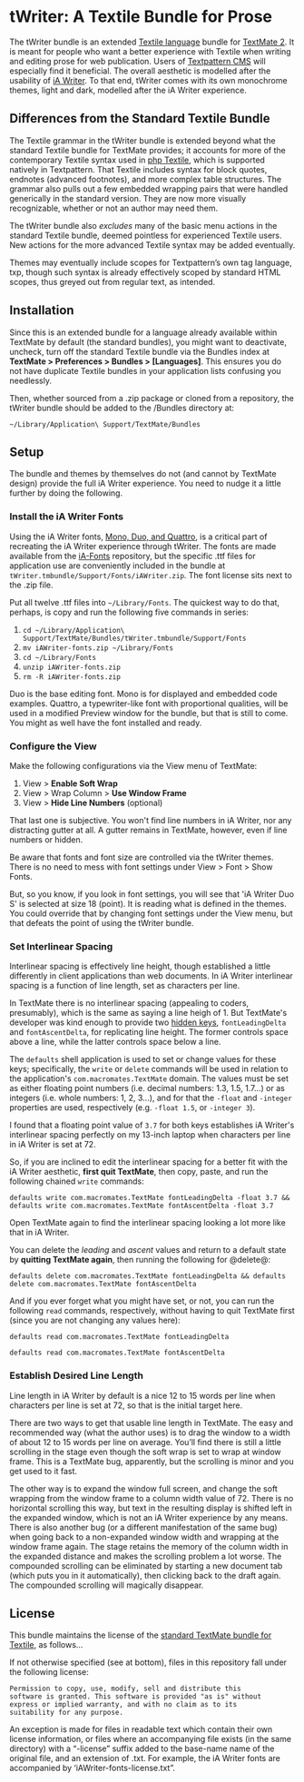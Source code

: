 # tWriter: A Textile Bundle for Prose

The tWriter bundle is an extended [Textile language](https://github.com/textile) bundle for [TextMate 2](https://macromates.com/). It is meant for people who want a better experience with Textile when writing and editing prose for web publication. Users of [Textpattern CMS](https://textpattern.com) will especially find it beneficial. The overall aesthetic is modelled after the usability of [iA Writer](https://ia.net/writer). To that end, tWriter comes with its own monochrome themes, light and dark, modelled after the iA Writer experience.

## Differences from the Standard Textile Bundle

The Textile grammar in the tWriter bundle is extended beyond what the standard Textile bundle for TextMate provides; it accounts for more of the contemporary Textile syntax used in [php Textile](https://github.com/textile/php-textile), which is supported natively in Textpattern. That Textile includes syntax for block quotes, endnotes (advanced footnotes), and more complex table structures. The grammar also pulls out a few embedded wrapping pairs that were handled generically in the standard version. They are now more visually recognizable, whether or not an author may need them.

The tWriter bundle also *excludes* many of the basic menu actions in the standard Textile bundle, deemed pointless for experienced Textile users. New actions for the more advanced Textile syntax may be added eventually.

Themes may eventually include scopes for Textpattern’s own tag language, txp, though such syntax is already effectively scoped by standard HTML scopes, thus greyed out from regular text, as intended.

## Installation

Since this is an extended bundle for a language already available within TextMate by default (the standard bundles), you might want to deactivate, uncheck, turn off the standard Textile bundle via the Bundles index at **TextMate > Preferences > Bundles > [Languages]**. This ensures you do not have duplicate Textile bundles in your application lists confusing you needlessly.

Then, whether sourced from a .zip package or cloned from a repository,  the tWriter bundle should be added to the /Bundles directory at:

```
~/Library/Application\ Support/TextMate/Bundles
``` 

## Setup

The bundle and themes by themselves do not (and cannot by TextMate design) provide the full iA Writer experience. You need to nudge it a little further by doing the following.

### Install the iA Writer Fonts

Using the iA Writer fonts, [Mono, Duo, and Quattro](https://ia.net/writer/blog/a-typographic-christmas), is a critical part of recreating the iA Writer experience through tWriter. The fonts are made available from the [iA-Fonts](https://github.com/iaolo/iA-Fonts) repository, but the specific .ttf files for application use are conveniently included in the bundle at `tWriter.tmbundle/Support/Fonts/iAWriter.zip`. The font license sits next to the .zip file.

Put all twelve .ttf files into `~/Library/Fonts`. The quickest way to do that, perhaps, is copy and run the following five commands in series:

1. `cd ~/Library/Application\ Support/TextMate/Bundles/tWriter.tmbundle/Support/Fonts`
2. `mv iAWriter-fonts.zip ~/Library/Fonts`
3. `cd ~/Library/Fonts`
3. `unzip iAWriter-fonts.zip`
4. `rm -R iAWriter-fonts.zip`

Duo is the base editing font. Mono is for displayed and embedded code examples. Quattro, a typewriter-like font with proportional qualities, will be used in a modified Preview window for the bundle, but that is still to come. You might as well have the font installed and ready. 

### Configure the View

Make the following configurations via the View menu of TextMate:

1. View > **Enable Soft Wrap**
2. View > Wrap Column > **Use Window Frame**
3. View > **Hide Line Numbers** (optional)

That last one is subjective. You won't find line numbers in iA Writer, nor any distracting gutter at all. A gutter remains in TextMate, however, even if line numbers or hidden.

Be aware that fonts and font size are controlled via the tWriter themes. There is no need to mess with font settings under View > Font > Show Fonts.

But, so you know, if you look in font settings, you will see that 'iA Writer Duo S' is selected at size 18 (point). It is reading what is defined in the themes. You could override that by changing font settings under the View menu, but that defeats the point of using the tWriter bundle.

### Set Interlinear Spacing

Interlinear spacing is effectively line height, though established a little differently in client applications than web documents. In iA Writer interlinear spacing is a function of line length, set as characters per line.

In TextMate there is no interlinear spacing (appealing to coders, presumably), which is the same as saying a line heigh of 1. But TextMate's developer was kind enough to provide two [hidden keys](https://github.com/textmate/textmate/wiki/Hidden-Settings), `fontLeadingDelta` and `fontAscentDelta`, for replicating line height. The former controls space above a line, while the latter controls space below a line.

The `defaults` shell application is used to set or change values for these keys; specifically, the `write` or `delete` commands will be used in relation to the application's `com.macromates.TextMate` domain. The values must be set as either floating point numbers (i.e. decimal numbers: 1.3, 1.5, 1.7...) or as integers (i.e. whole numbers: 1, 2, 3...), and for that the `-float` and `-integer` properties are used, respectively (e.g. `-float 1.5`, or `-integer 3`).

I found that a floating point value of `3.7` for both keys establishes iA Writer's interlinear spacing perfectly on my 13-inch laptop when characters per line in iA Writer is set at 72.

So, if you are inclined to edit the interlinear spacing for a better fit with the iA Writer aesthetic, **first quit TextMate**, then copy, paste, and run the following chained `write` commands:

```
defaults write com.macromates.TextMate fontLeadingDelta -float 3.7 && defaults write com.macromates.TextMate fontAscentDelta -float 3.7
```

Open TextMate again to find the interlinear spacing looking a lot more like that in iA Writer.

You can delete the *leading* and *ascent* values and return to a default state by **quitting TextMate again**, then running the following for @delete@:

```
defaults delete com.macromates.TextMate fontLeadingDelta && defaults delete com.macromates.TextMate fontAscentDelta
```

And if you ever forget what you might have set, or not, you can run the following `read` commands, respectively, without having to quit TextMate first (since you are not changing any values here):

```
defaults read com.macromates.TextMate fontLeadingDelta
```

```
defaults read com.macromates.TextMate fontAscentDelta
```

### Establish Desired Line Length

Line length in iA Writer by default is a nice 12 to 15 words per line when characters per line is set at 72, so that is the initial target here.
 
There are two ways to get that usable line length in TextMate. The easy and recommended way (what the author uses) is to drag the window to a width of about 12 to 15 words per line on average. You’ll find there is still a little scrolling in the stage even though the soft wrap is set to wrap at window frame. This is a TextMate bug, apparently, but the scrolling is minor and you get used to it fast.

The other way is to expand the window full screen, and change the soft wrapping from the window frame to a column width value of 72. There is no horizontal scrolling this way, but text in the resulting display is shifted left in the expanded window, which is not an iA Writer experience by any means. There is also another bug (or a different manifestation of the same bug) when going back to a non-expanded window width and wrapping at the window frame again. The stage retains the memory of the column width in the expanded distance and makes the scrolling problem a lot worse. The compounded scrolling can be eliminated by starting a new document tab (which puts you in it automatically), then clicking back to the draft again. The compounded scrolling will magically disappear.

## License

This bundle maintains the license of the [standard TextMate bundle for Textile](https://github.com/textmate/textile.tmbundle), as follows…

If not otherwise specified (see at bottom), files in this repository fall under the following license:

	Permission to copy, use, modify, sell and distribute this
	software is granted. This software is provided "as is" without
	express or implied warranty, and with no claim as to its
	suitability for any purpose.

An exception is made for files in readable text which contain their own license information, or files where an accompanying file exists (in the same directory) with a “-license” suffix added to the base-name name of the original file, and an extension of .txt. For example, the iA Writer fonts are accompanied by ‘iAWriter-fonts-license.txt”.